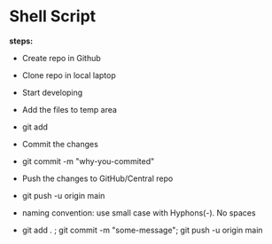 # Shell Script
**steps:**

* Create repo in Github
* Clone repo in local laptop
* Start developing
* Add the files to temp area
* git add <file-name>
* Commit the changes
* git commit -m "why-you-commited"
* Push the changes to GitHub/Central repo
* git push -u origin main
* naming convention: use small case with Hyphons(-). No spaces

* git add . ; git commit -m "some-message"; git push -u origin main